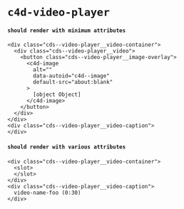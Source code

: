 # `c4d-video-player`

#### `should render with minimum attributes`

```
<div class="cds--video-player__video-container">
  <div class="cds--video-player__video">
    <button class="cds--video-player__image-overlay">
      <c4d-image
        alt=""
        data-autoid="c4d--image"
        default-src="about:blank"
      >
        [object Object]
      </c4d-image>
    </button>
  </div>
</div>
<div class="cds--video-player__video-caption">
</div>

```

#### `should render with various attributes`

```
<div class="cds--video-player__video-container">
  <slot>
  </slot>
</div>
<div class="cds--video-player__video-caption">
  video-name-foo (0:30)
</div>

```

